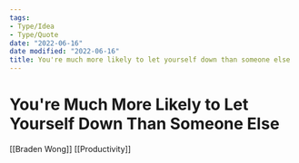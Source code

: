 ```yaml
---
tags:
- Type/Idea
- Type/Quote
date: "2022-06-16"
date modified: "2022-06-16"
title: You're much more likely to let yourself down than someone else
---
```


# You're Much More Likely to Let Yourself Down Than Someone Else
[[Braden Wong]]
[[Productivity]]
